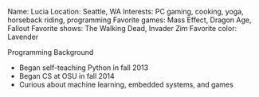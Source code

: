 Name: Lucia
Location: Seattle, WA
Interests: PC gaming, cooking, yoga, horseback riding, programming
Favorite games: Mass Effect, Dragon Age, Fallout
Favorite shows: The Walking Dead, Invader Zim
Favorite color: Lavender

Programming Background
- Began self-teaching Python in fall 2013
- Began CS at OSU in fall 2014
- Curious about machine learning, embedded systems, and games
